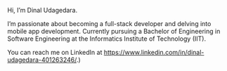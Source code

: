 Hi, I’m Dinal Udagedara.

I’m passionate about becoming a full-stack developer and delving into mobile app development. Currently pursuing a Bachelor of Engineering in Software Engineering at the Informatics Institute of Technology (IIT).

You can reach me on LinkedIn at https://www.linkedin.com/in/dinal-udagedara-401263246/.)
<!---
dinalUdagedara/dinalUdagedara is a ✨ special ✨ repository because its `README.md` (this file) appears on your GitHub profile.
You can click the Preview link to take a look at your changes.
--->
